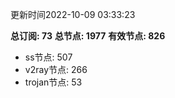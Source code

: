 更新时间2022-10-09 03:33:23

**总订阅: 73**
**总节点: 1977**
**有效节点: 826**
- ss节点: 507
- v2ray节点: 266
- trojan节点: 53
